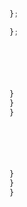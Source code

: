 




```ts
```

```ts
```

```ts
```

```ts
```

```ts
```

```ts
```

```ts
```

```ts
```

```ts
```


```ts
```

```ts
```

```ts
```

```ts
```

```ts
```

```ts
```

```ts
```

```ts
```

```ts
```



```ts
};

};
```




```ts





}
}
}
```


```ts





}
}
}
```






